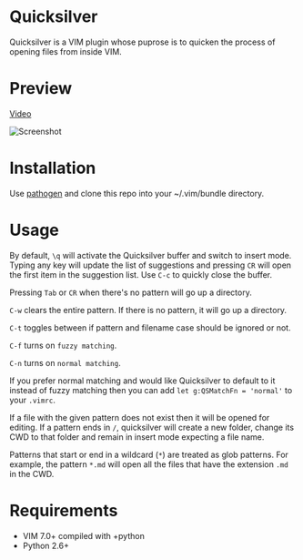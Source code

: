 Quicksilver
===========

Quicksilver is a VIM plugin whose puprose is to quicken the process of
opening files from inside VIM.

# Preview

[Video](http://www.youtube.com/watch?v=RDsey4YqpHs)

![Screenshot](http://farm4.static.flickr.com/3383/5804126014_072806d823_z.jpg)

# Installation

Use [pathogen][1] and clone this repo into your ~/.vim/bundle directory.

# Usage

By default, `\q` will activate the Quicksilver buffer and switch to
insert mode. Typing any key will update the list of suggestions and
pressing `CR` will open the first item in the suggestion list. Use `C-c`
to quickly close the buffer.

Pressing `Tab` or `CR` when there's no pattern will go up a directory.

`C-w` clears the entire pattern. If there is no pattern, it will go up a
directory.

`C-t` toggles between if pattern and filename case should be ignored or
not.

`C-f` turns on `fuzzy matching`.

`C-n` turns on `normal matching`.

If you prefer normal matching and would like Quicksilver to default
to it instead of fuzzy matching then you can add `let g:QSMatchFn =
'normal'` to your `.vimrc`.

If a file with the given pattern does not exist then it will be opened
for editing. If a pattern ends in `/`, quicksilver will create a
new folder, change its CWD to that folder and remain in insert mode
expecting a file name.

Patterns that start or end in a wildcard (`*`) are treated as glob
patterns. For example, the pattern `*.md` will open all the files that
have the extension `.md` in the CWD.

# Requirements

* VIM 7.0+ compiled with +python
* Python 2.6+

[1]: http://github.com/tpope/vim-pathogen
